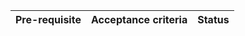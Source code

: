 | **Pre-requisite**| **Acceptance criteria**|**Status**|
| ------------- |:-------------|:-----------:|




      
    

  


      
      

 
 



      	
 


      
     

 


